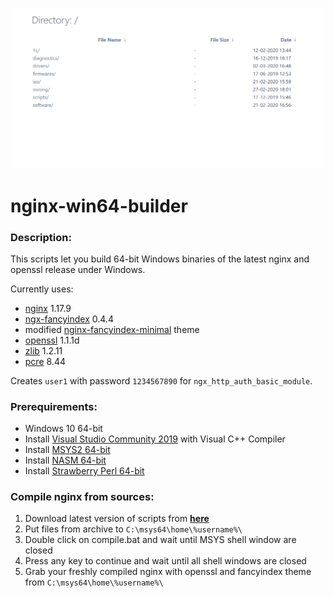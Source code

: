 ![](https://github.com/cyberunknown/nginx-win64-builder/blob/master/nginx.png)
# nginx-win64-builder

### Description:
This scripts let you build 64-bit Windows binaries of the latest nginx and openssl release under Windows.

Currently uses:
- [nginx](https://nginx.org/) 1.17.9
- [ngx-fancyindex](https://github.com/aperezdc/ngx-fancyindex) 0.4.4
- modified [nginx-fancyindex-minimal](https://github.com/drklee3/Nginx-Fancyindex-Minimal) theme
- [openssl](https://www.openssl.org/) 1.1.1d
- [zlib](https://www.zlib.net/) 1.2.11
- [pcre](https://www.pcre.org/) 8.44

Creates `user1` with password `1234567890` for `ngx_http_auth_basic_module`.


### Prerequirements:
- Windows 10 64-bit
- Install [Visual Studio Community 2019](https://visualstudio.microsoft.com/thank-you-downloading-visual-studio/?sku=Community&rel=16) with Visual C++ Compiler
- Install [MSYS2 64-bit](http://repo.msys2.org/distrib/x86_64/msys2-x86_64-20190524.exe)
- Install [NASM 64-bit](https://www.nasm.us/pub/nasm/releasebuilds/2.14.02/win64/nasm-2.14.02-installer-x64.exe)
- Install [Strawberry Perl 64-bit](http://strawberryperl.com/download/5.30.1.1/strawberry-perl-5.30.1.1-64bit.msi)


### Compile nginx from sources:
1. Download latest version of scripts from [**here**](https://github.com/cyberunknown/nginx-win64-builder/releases)
2. Put files from archive to `C:\msys64\home\%username%\`
3. Double click on compile.bat and wait until MSYS shell window are closed
4. Press any key to continue and wait until all shell windows are closed
5. Grab your freshly compiled nginx with openssl and fancyindex theme from `C:\msys64\home\%username%\`
